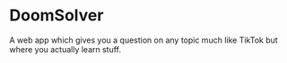 # DoomSolver
A web app which gives you a question on any topic much like TikTok but where you actually learn stuff.
